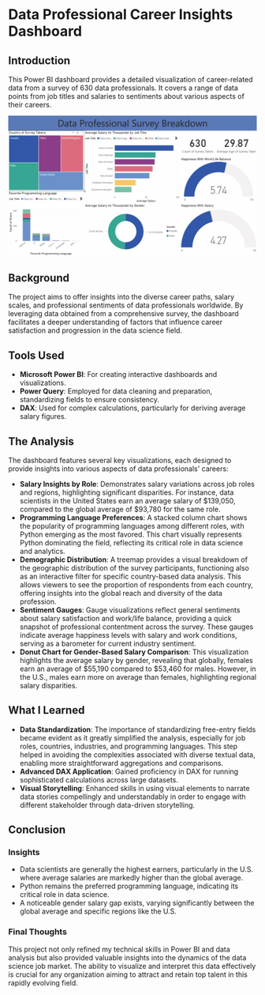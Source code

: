 # Data Professional Career Insights Dashboard

## Introduction
This Power BI dashboard provides a detailed visualization of career-related data from a survey of 630 data professionals. It covers a range of data points from job titles and salaries to sentiments about various aspects of their careers.

![Interactive Dashboard](/assets/animation.gif)

## Background
The project aims to offer insights into the diverse career paths, salary scales, and professional sentiments of data professionals worldwide. By leveraging data obtained from a comprehensive survey, the dashboard facilitates a deeper understanding of factors that influence career satisfaction and progression in the data science field.

## Tools Used
- **Microsoft Power BI**: For creating interactive dashboards and visualizations.
- **Power Query**: Employed for data cleaning and preparation, standardizing fields to ensure consistency.
- **DAX**: Used for complex calculations, particularly for deriving average salary figures.

## The Analysis
The dashboard features several key visualizations, each designed to provide insights into various aspects of data professionals' careers:
- **Salary Insights by Role**: Demonstrates salary variations across job roles and regions, highlighting significant disparities. For instance, data scientists in the United States earn an average salary of $139,050, compared to the global average of $93,780 for the same role.
- **Programming Language Preferences**: A stacked column chart shows the popularity of programming languages among different roles, with Python emerging as the most favored. This chart visually represents Python dominating the field, reflecting its critical role in data science and analytics.
- **Demographic Distribution**: A treemap provides a visual breakdown of the geographic distribution of the survey participants, functioning also as an interactive filter for specific country-based data analysis. This allows viewers to see the proportion of respondents from each country, offering insights into the global reach and diversity of the data profession.
- **Sentiment Gauges**: Gauge visualizations reflect general sentiments about salary satisfaction and work/life balance, providing a quick snapshot of professional contentment across the survey. These gauges indicate average happiness levels with salary and work conditions, serving as a barometer for current industry sentiment.
- **Donut Chart for Gender-Based Salary Comparison**: This visualization highlights the average salary by gender, revealing that globally, females earn an average of $55,190 compared to $53,460 for males. However, in the U.S., males earn more on average than females, highlighting regional salary disparities.

## What I Learned
- **Data Standardization**: The importance of standardizing free-entry fields became evident as it greatly simplified the analysis, especially for job roles, countries, industries, and programming languages. This step helped in avoiding the complexities associated with diverse textual data, enabling more straightforward aggregations and comparisons.
- **Advanced DAX Application**: Gained proficiency in DAX for running sophisticated calculations across large datasets.
- **Visual Storytelling**: Enhanced skills in using visual elements to narrate data stories compellingly and understandably in order to engage with different stakeholder through data-driven storytelling.

## Conclusion
### Insights
- Data scientists are generally the highest earners, particularly in the U.S. where average salaries are markedly higher than the global average.
- Python remains the preferred programming language, indicating its critical role in data science.
- A noticeable gender salary gap exists, varying significantly between the global average and specific regions like the U.S.

### Final Thoughts
This project not only refined my technical skills in Power BI and data analysis but also provided valuable insights into the dynamics of the data science job market. The ability to visualize and interpret this data effectively is crucial for any organization aiming to attract and retain top talent in this rapidly evolving field.
